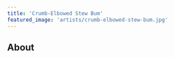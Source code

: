 ```yaml
---
title: 'Crumb-Elbowed Stew Bum'
featured_image: 'artists/crumb-elbowed-stew-bum.jpg'
---
```


## About


